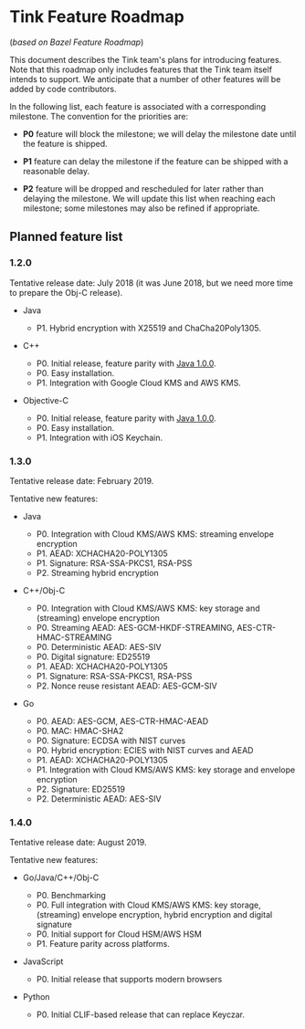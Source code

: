# Tink Feature Roadmap

(_based on Bazel Feature Roadmap_)

This document describes the Tink team's plans for introducing features. Note
that this roadmap only includes features that the Tink team itself intends to
support. We anticipate that a number of other features will be added by code
contributors.

In the following list, each feature is associated with a corresponding
milestone. The convention for the priorities are:

*   **P0** feature will block the milestone; we will delay the milestone date
    until the feature is shipped.

*   **P1** feature can delay the milestone if the feature can be shipped with a
    reasonable delay.

*   **P2** feature will be dropped and rescheduled for later rather than
    delaying the milestone. We will update this list when reaching each
    milestone; some milestones may also be refined if appropriate.

## Planned feature list

### 1.2.0

Tentative release date: July 2018 (it was June 2018, but we need more time to
prepare the Obj-C release).

*   Java

    *   P1. Hybrid encryption with X25519 and ChaCha20Poly1305.

*   C++

    *   P0. Initial release, feature parity with [Java
        1.0.0](https://github.com/google/tink/releases/tag/v1.0.0).
    *   P0. Easy installation.
    *   P1. Integration with Google Cloud KMS and AWS KMS.

*   Objective-C

    *   P0. Initial release, feature parity with [Java
        1.0.0](https://github.com/google/tink/releases/tag/v1.0.0).
    *   P0. Easy installation.
    *   P1. Integration with iOS Keychain.

### 1.3.0

Tentative release date: February 2019.

Tentative new features:

*   Java

    *   P0. Integration with Cloud KMS/AWS KMS: streaming envelope encryption
    *   P1. AEAD: XCHACHA20-POLY1305
    *   P1. Signature: RSA-SSA-PKCS1, RSA-PSS
    *   P2. Streaming hybrid encryption

*   C++/Obj-C

    *   P0. Integration with Cloud KMS/AWS KMS: key storage and (streaming)
        envelope encryption
    *   P0. Streaming AEAD: AES-GCM-HKDF-STREAMING, AES-CTR-HMAC-STREAMING
    *   P0. Deterministic AEAD: AES-SIV
    *   P0. Digital signature: ED25519
    *   P1. AEAD: XCHACHA20-POLY1305
    *   P1. Signature: RSA-SSA-PKCS1, RSA-PSS
    *   P2. Nonce reuse resistant AEAD: AES-GCM-SIV

*   Go

    *   P0. AEAD: AES-GCM, AES-CTR-HMAC-AEAD
    *   P0. MAC: HMAC-SHA2
    *   P0. Signature: ECDSA with NIST curves
    *   P0. Hybrid encryption: ECIES with NIST curves and AEAD
    *   P1. AEAD: XCHACHA20-POLY1305
    *   P1. Integration with Cloud KMS/AWS KMS: key storage and envelope
        encryption
    *   P2. Signature: ED25519
    *   P2. Deterministic AEAD: AES-SIV

### 1.4.0

Tentative release date: August 2019.

Tentative new features:

*   Go/Java/C++/Obj-C

    *   P0. Benchmarking
    *   P0. Full integration with Cloud KMS/AWS KMS: key storage, (streaming)
        envelope encryption, hybrid encryption and digital signature
    *   P0. Initial support for Cloud HSM/AWS HSM
    *   P1. Feature parity across platforms.

*   JavaScript

    *   P0. Initial release that supports modern browsers

*   Python

    *   P0. Initial CLIF-based release that can replace Keyczar.
